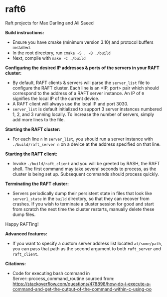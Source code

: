 # raft6
Raft projects for Max Darling and Ali Saeed

**Build instructions:**
- Ensure you have cmake (minimum version 3.10) and protocol buffers installed.
- In the root directory, run `cmake -S . -B ./build`
- Next, compile with `make -C ./build`

**Configuring the desired IP addresses & ports of the servers in your RAFT cluster:**
- By default, RAFT clients & servers will parse the `server_list` file to configure the RAFT cluster. Each line is an <IP, port> pair which should correspond to the address of a RAFT server instance. An IP of `0` signifies the local IP of the current device. 
- A RAFT client will always use the local IP and port 3030.
- `server_list` is default initialized to support 3 server instances numbered 1, 2, and 3 running locally. To increase the number of servers, simply add more lines to the file.

**Starting the RAFT cluster:**
- For each line `n` in `server_list`, you should run a server instance with `./build/raft_server n` on a device at the address specified on that line.

**Starting the RAFT client:**
- Invoke `./build/raft_client` and you will be greeted by RASH, the RAFT shell. The first command may take several seconds to process, as the cluster is being set up. Subsequent commands should process quickly.

**Terminating the RAFT cluster:**
- Servers periodically dump their persistent state in files that look like `server1_state` in the `build` directory, so that they can recover from crashes. If you wish to terminate a cluster session for good and start from scratch the next time the cluster restarts, manually delete these dump files.

Happy RAFTing!

**Advanced features:**
- If you want to specify a custom server address list located `at/some/path`, you can pass that path as the second argument to both `raft_server` and `raft_client`.

**Citations:**
- Code for executing bash command in Server::process_command_routine sourced from: 
https://stackoverflow.com/questions/478898/how-do-i-execute-a-command-and-get-the-output-of-the-command-within-c-using-po
